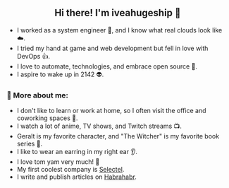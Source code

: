 <div align="center">
  <h2>Hi there! I'm iveahugeship 👋</h2>
</div>

- I worked as a system engineer 🚀, and I know what real clouds look like ☁️.
- I tried my hand at game and web development but fell in love with DevOps 👍.
- I love to automate, technologies, and embrace open source 🤖.
- I aspire to wake up in 2142 👽.

### 🧐 More about me:

- I don't like to learn or work at home, so I often visit the office and coworking spaces 🏢.
- I watch a lot of anime, TV shows, and Twitch streams 📺.
- Geralt is my favorite character, and "The Witcher" is my favorite book series 🐺.
- I like to wear an earring in my right ear 👂.
- I love tom yam very much! 🍲
- My first coolest company is [Selectel](https://selectel.ru/).
- I write and publish articles on [Habrahabr](https://habr.com/ru/users/iveahugeship/).
